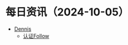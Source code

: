 ﻿# 每日资讯（2024-10-05）

- [Dennis](https://www.domon.cn/rss/)
  - [认证Follow](https://www.domon.cn/ren-zheng-follow/)
